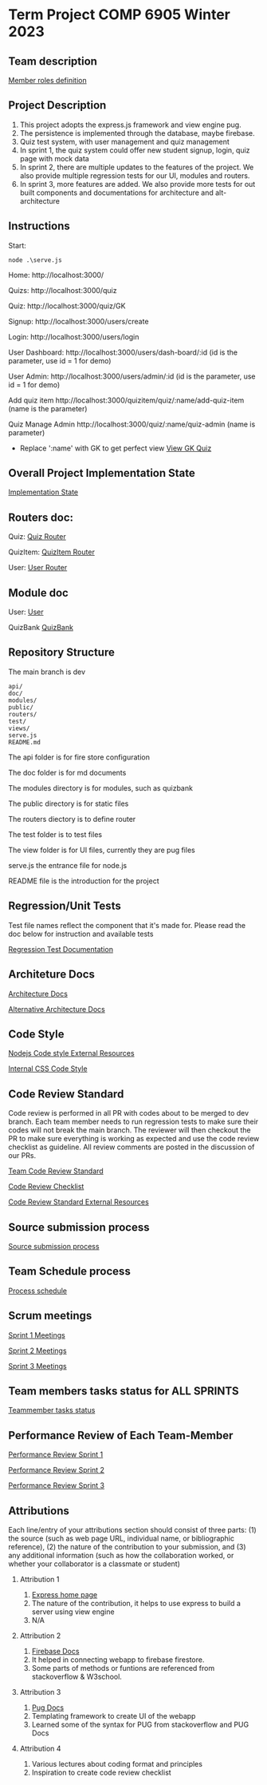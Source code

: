 # Term Project COMP 6905 Winter 2023

## Team description

[Member roles definition](./doc/memberroles.md)

## Project Description

1. This project adopts the express.js framework and view engine pug.
2. The persistence is implemented through the database, maybe firebase.
3. Quiz test system, with user management and quiz management
4. In sprint 1, the quiz system could offer new student signup, login, quiz page with mock data
5. In sprint 2, there are multiple updates to the features of the project. We also provide multiple regression tests for our UI, modules and routers. 
6. In sprint 3, more features are added. We also provide more tests for out built components and documentations for architecture and alt-architecture

## Instructions
Start: 

    node .\serve.js 

Home: http://localhost:3000/

Quizs: http://localhost:3000/quiz

Quiz: http://localhost:3000/quiz/GK

Signup: http://localhost:3000/users/create

Login: http://localhost:3000/users/login

User Dashboard: http://localhost:3000/users/dash-board/:id (id is the parameter, use id = 1 for demo)

User Admin: http://localhost:3000/users/admin/:id (id is the parameter, use id = 1 for demo)

Add quiz item http://localhost:3000/quizitem/quiz/:name/add-quiz-item (name is the parameter)

Quiz Manage Admin http://localhost:3000/quiz/:name/quiz-admin (name is parameter)
- Replace ':name' with GK to get perfect view [View GK Quiz](http://localhost:3000/quiz/GK/quiz-admin#)

## Overall Project Implementation State

[Implementation State](./doc/implementationState.md)

## Routers doc:

Quiz: [Quiz Router](./doc/routers/quizRouter.md)

QuizItem: [QuizItem Router](./doc/routers/quizItemRouter.md)

User: [User Router](./doc/routers/userRouter.md)

## Module doc

User: [User](./doc/modules/user.md)

QuizBank [QuizBank](./doc/Quizbank%20%26%20DB%20explanation.pdf)

## Repository Structure
  The main branch is dev
  
    api/
    doc/
    modules/
    public/
    routers/
    test/
    views/ 
    serve.js
    README.md

  The api folder is for fire store configuration

  The doc folder is for md documents

  The modules directory is for modules, such as quizbank

  The public directory is for static files

  The routers diectory is to define router 

  The test folder is to test files

  The view folder is for UI files, currently they are pug files

  serve.js the entrance file for node.js

  README file is the introduction for the project

## Regression/Unit Tests 

Test file names reflect the component that it's made for. Please read the doc below for instruction and available tests

[Regression Test Documentation](./doc/regression_test.md)

## Architeture Docs
[Architecture Docs](/doc/architecture.md)

[Alternative Architecture Docs](/doc/alt-architecture.md)

## Code Style
[Nodejs Code style External Resources](https://github.com/felixge/node-style-guide)

[Internal CSS Code Style](/doc/csscodestyle.md)

## Code Review Standard

Code review is performed in all PR with codes about to be merged to dev branch. Each team member needs to run regression tests to make sure their codes will not break the main branch. The reviewer will then checkout the PR to make sure everything is working as expected and use the code review checklist as guideline. All review comments are posted in the discussion of our PRs. 

[Team Code Review Standard](/doc/codereviewstandard.md)

[Code Review Checklist](/doc/codereviewchecklist.md)

[Code Review Standard External Resources](https://google.github.io/eng-practices/review/reviewer/standard.html)

## Source submission process

[Source submission process](/doc/sourcesubmission.md)

## Team Schedule process

[Process schedule](/doc/processSchedule.md)

## Scrum meetings

[Sprint 1 Meetings](/doc/sprint-1-meetings.md)

[Sprint 2 Meetings](/doc/sprint-2-meetings.md)

[Sprint 3 Meetings](/doc/sprint-3-meetings.md)

## Team members tasks status for ALL SPRINTS

[Teammember tasks status](/doc/teammember-tasks-status.md) 

## Performance Review of Each Team-Member

[Performance Review Sprint 1](/doc/performance_review_sprint1.md)

[Performance Review Sprint 2](/doc/performance_review_sprint2.md)

[Performance Review Sprint 3](/doc/performance_review_sprint3.md)

## Attributions

Each line/entry of your attributions section should consist of three parts: (1) the source (such as web page URL, individual name, or bibliographic reference), (2) the nature of the contribution to your submission, and (3) any additional information (such as how the collaboration worked, or whether your collaborator is a classmate or student)

1. Attribution 1
   1. [Express home page](https://expressjs.com/)
   2. The nature of the contribution, it helps to use express to build a server using view engine
   3. N/A

2. Attribution 2
    1. [Firebase Docs](https://firebase.google.com/docs)
    2. It helped in connecting webapp to firebase firestore.
    3. Some parts of methods or funtions are referenced from stackoverflow & W3school.

3. Attribution 3
    1. [Pug Docs](https://pugjs.org/api/getting-started.html)
    2. Templating framework to create UI of the webapp
    3. Learned some of the syntax for PUG from stackoverflow and PUG Docs

4. Attribution 4
    1. Various lectures about coding format and principles
    2. Inspiration to create code review checklist
